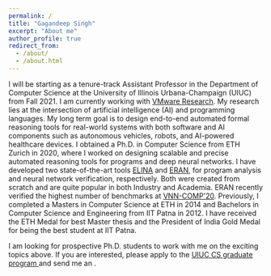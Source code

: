 ```yaml
---
permalink: /
title: "Gagandeep Singh"
excerpt: "About me"
author_profile: true
redirect_from: 
  - /about/
  - /about.html
---
```


I will be starting as a tenure-track Assistant Professor in the Department of Computer Science at the University of Illinois Urbana-Champaign (UIUC) from Fall 2021. I am currently working with <a href="https://research.vmware.com/">VMware Research</a>. My research lies at the intersection of artificial intelligence (AI) and programming languages. My long term goal is to design end-to-end automated formal reasoning tools for real-world systems with both software and AI components such as autonomous vehicles, robots, and AI-powered healthcare devices. I obtained a Ph.D. in Computer Science from ETH Zurich in 2020, where I worked on designing scalable and precise automated reasoning tools for programs and deep neural networks. I have developed two state-of-the-art tools [ELINA](https://github.com/eth-sri/ELINA) and [ERAN](https://github.com/eth-sri/eran), for program analysis and neural network verification, respectively. Both were created from scratch and are quite popular in both Industry and Academia. ERAN recently verified the highest number of benchmarks at [VNN-COMP'20](https://sites.google.com/view/vnn20/vnncomp). Previously, I completed a Masters in Computer Science at ETH in 2014 and Bachelors in Computer Science and Engineering from IIT Patna in 2012. I have received the ETH Medal for best Master thesis and the President of India Gold Medal for being the best student at IIT Patna.

I am looking for prospective Ph.D. students to work with me on the exciting topics above. If you are interested, please apply to the <a href="https://grad.illinois.edu/admissions/apply">UIUC CS graduate program </a> and send me an <a href="mailto:ggnds@illinois.edu"><i class="fas fa-envelope zoom" aria-hidden="true"></i></a>.

